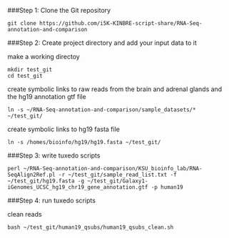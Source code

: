 ###Step 1: Clone the Git repository

    git clone https://github.com/i5K-KINBRE-script-share/RNA-Seq-annotation-and-comparison
    
###Step 2: Create project directory and add your input data to it

make a working directoy

    mkdir test_git
    cd test_git
create symbolic links to raw reads from the brain and adrenal glands and the hg19 annotation gtf file

    ln -s ~/RNA-Seq-annotation-and-comparison/sample_datasets/* ~/test_git/
    
create symbolic links to hg19 fasta file

    ln -s /homes/bioinfo/hg19/hg19.fasta ~/test_git/
    
###Step 3: write tuxedo scripts

    perl ~/RNA-Seq-annotation-and-comparison/KSU_bioinfo_lab/RNA-SeqAlign2Ref.pl -r ~/test_git/sample_read_list.txt -f ~/test_git/hg19.fasta -g ~/test_git/Galaxy1-iGenomes_UCSC_hg19_chr19_gene_annotation.gtf -p human19
    
###Step 4: run tuxedo scripts

clean reads

    bash ~/test_git/human19_qsubs/human19_qsubs_clean.sh

 
